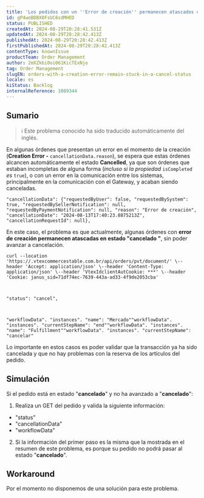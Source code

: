 ```yaml
---
title: 'Los pedidos con un ''Error de creación'' permanecen atascados en estado ''cancelado''.'
id: gP4woBDBX0FsUC6sdMHED
status: PUBLISHED
createdAt: 2024-08-29T20:28:41.531Z
updatedAt: 2024-08-29T20:28:42.413Z
publishedAt: 2024-08-29T20:28:42.413Z
firstPublishedAt: 2024-08-29T20:28:42.413Z
contentType: knownIssue
productTeam: Order Management
author: 2mXZkbi0oi061KicTExNjo
tag: Order Management
slugEN: orders-with-a-creation-error-remain-stuck-in-a-cancel-status
locale: es
kiStatus: Backlog
internalReference: 1089344
---
```


## Sumario

>ℹ️ Este problema conocido ha sido traducido automáticamente del inglés.



En algunas órdenes que presentan un error en el momento de la creación (**Creation Error -** `cancellationData.reason`), se espera que estas órdenes alcancen automáticamente el estado **Cancelled**, ya que son órdenes que estaban incompletas de alguna forma (_incluso si la_ _propiedad_ `isCompleted` _es_ `true`), o con un error en la comunicación entre los sistemas, principalmente en la comunicación con el Gateway, y acaban siendo canceladas.


    "cancellationData": {"requestedByUser": false, "requestedBySystem": true, "requestedBySellerNotification": null, "requestedByPaymentNotification": null, "reason": "Error de creación", "cancellationDate": "2024-08-13T17:40:23.8875213Z", "cancellationRequestId": null},


En este caso, el problema es que actualmente, algunas órdenes con **error de creación permanecen atascadas en estado "cancelado "**, sin poder avanzar a cancelación.


    curl --location 'https://.vtexcommercestable.com.br/api/orders/pvt/document/' \--header 'Accept: application/json' \--header 'Content-Type: application/json' \--header 'VtexIdclientAutCookie: ***' \--header 'Cookie: janus_sid=71df74ec-7639-443a-ad33-4f9de2053cba'



    "status": "cancel",



    "workflowData". "instances". "name": "Mercado""workflowData". "instances". "currentStepName": "end""workflowData". "instances". "name": "Fulfillment""workflowData". "instances". "currentStepName": "cancelar"


Lo importante en estos casos es poder validar que la transacción ya ha sido cancelada y que no hay problemas con la reserva de los artículos del pedido.


##

## Simulación



Si el pedido está en estado "**cancelado**" y no ha avanzado a "**cancelado**":

1. Realiza un GET del pedido y valida la siguiente información:
  - "status"
  - "cancellationData"
  - "workflowData"
2. Si la información del primer paso es la misma que la mostrada en el resumen de este problema, es porque su pedido no podrá pasar al estado "**cancelado**".



## Workaround



Por el momento no disponemos de una solución para este problema.






